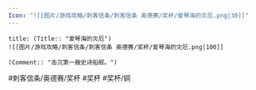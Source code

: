 ```yaml
---
Icon: "![[图片/游戏攻略/刺客信条/刺客信条 奥德赛/奖杯/爱琴海的灾厄.png|30]]"
---
```

```ad-common-bronze-trophy
title: (Title:: "爱琴海的灾厄")
![[图片/游戏攻略/刺客信条/刺客信条 奥德赛/奖杯/爱琴海的灾厄.png|100]]

(Comment:: "击沉第一艘史诗船舰。")
```

#刺客信条/奥德赛/奖杯 #奖杯 #奖杯/铜
